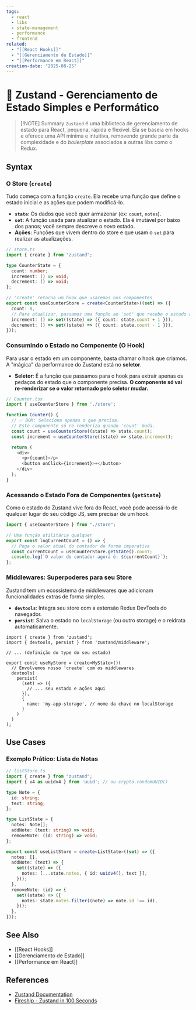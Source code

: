 ```yaml
---
tags:
  - react
  - libs
  - state-management
  - performance
  - frontend
related:
  - "[[React Hooks]]"
  - "[[Gerenciamento de Estado]]"
  - "[[Performance em React]]"
creation-date: "2025-08-25"
---
```


# 🐻 Zustand - Gerenciamento de Estado Simples e Performático

> [!NOTE] Summary
> `Zustand` é uma biblioteca de gerenciamento de estado para React, pequena, rápida e flexível. Ela se baseia em hooks e oferece uma API mínima e intuitiva, removendo grande parte da complexidade e do _boilerplate_ associados a outras libs como o Redux.

## Syntax

### O Store (`create`)

Tudo começa com a função `create`. Ela recebe uma função que define o estado inicial e as ações que podem modificá-lo.

- **`state`**: Os dados que você quer armazenar (ex: `count`, `notes`).
- **`set`**: A função usada para atualizar o estado. Ela é imutável por baixo dos panos; você sempre descreve o _novo_ estado.
- **Ações**: Funções que vivem dentro do store e que usam o `set` para realizar as atualizações.

```typescript
// store.ts
import { create } from "zustand";

type CounterState = {
  count: number;
  increment: () => void;
  decrement: () => void;
};

// 'create' retorna um hook que usaremos nos componentes
export const useCounterStore = create<CounterState>((set) => ({
  count: 0,
  // Para atualizar, passamos uma função ao 'set' que recebe o estado atual
  increment: () => set((state) => ({ count: state.count + 1 })),
  decrement: () => set((state) => ({ count: state.count - 1 })),
}));
```

### Consumindo o Estado no Componente (O Hook)

Para usar o estado em um componente, basta chamar o hook que criamos. A "mágica" da performance do Zustand está no **seletor**.

- **Seletor**: É a função que passamos para o hook para extrair apenas os pedaços do estado que o componente precisa. **O componente só vai re-renderizar se o valor retornado pelo seletor mudar.**

```javascript
// Counter.tsx
import { useCounterStore } from './store';

function Counter() {
  // ✅ BOM: Seleciona apenas o que precisa.
  // Este componente só re-renderiza quando 'count' muda.
  const count = useCounterStore((state) => state.count);
  const increment = useCounterStore((state) => state.increment);

  return (
    <div>
      <p>{count}</p>
      <button onClick={increment}>+</button>
    </div>
  );
}
```

### Acessando o Estado Fora de Componentes (`getState`)

Como o estado do Zustand vive fora do React, você pode acessá-lo de qualquer lugar do seu código JS, sem precisar de um hook.

```typescript
import { useCounterStore } from "./store";

// Uma função utilitária qualquer
export const logCurrentCount = () => {
  // Pega o valor atual do contador de forma imperativa
  const currentCount = useCounterStore.getState().count;
  console.log(`O valor do contador agora é: ${currentCount}`);
};
```

### Middlewares: Superpoderes para seu Store

Zustand tem um ecossistema de middlewares que adicionam funcionalidades extras de forma simples.

- **`devtools`**: Integra seu store com a extensão Redux DevTools do navegador.
- **`persist`**: Salva o estado no `localStorage` (ou outro storage) e o reidrata automaticamente.

```tsx
import { create } from 'zustand';
import { devtools, persist } from 'zustand/middleware';

// ... (definição do type do seu estado)

export const useMyStore = create<MyState>()(
  // Envolvemos nosso 'create' com os middlewares
  devtools(
    persist(
      (set) => ({
        // ... seu estado e ações aqui
      }),
      {
        name: 'my-app-storage', // nome da chave no localStorage
      }
    )
  )
);
```

## Use Cases

### Exemplo Prático: Lista de Notas

```typescript
// listStore.ts
import { create } from "zustand";
import { v4 as uuidv4 } from 'uuid'; // ou crypto.randomUUID()

type Note = {
  id: string;
  text: string;
};

type ListState = {
  notes: Note[];
  addNote: (text: string) => void;
  removeNote: (id: string) => void;
};

export const useListStore = create<ListState>((set) => ({
  notes: [],
  addNote: (text) => {
    set((state) => ({
      notes: [...state.notes, { id: uuidv4(), text }],
    }));
  },
  removeNote: (id) => {
    set((state) => ({
      notes: state.notes.filter((note) => note.id !== id),
    }));
  },
}));
```

## See Also

- [[React Hooks]]
- [[Gerenciamento de Estado]]
- [[Performance em React]]

## References

- [Zustand Documentation](https://zustand-demo.pmnd.rs/)
- [Fireship - Zustand in 100 Seconds](https://www.youtube.com/watch?v=_ngCLZ5Iz-0)